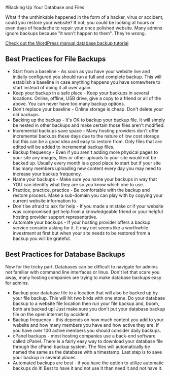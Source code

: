 #Backing Up Your Database and Files

What if the unthinkable happened in the form of a hacker, virus or accident, could you restore your website? If not, you could be looking at hours or even days of headache to repair your once polished website. Many admins ignore backups because "it won't happen to them". They're wrong.

[Check out the WordPress manual database backup tutorial](https://codex.wordpress.org/Backing_Up_Your_Database)

Best Practices for File Backups
-------------------------------

*   Start from a baseline - As soon as you have your website live and initially configured you should run a full and complete backup. This will establish a baseline in case anything happens you have somewhere to start instead of doing it all over again.
*   Keep your backup in a safe place - Keep your backups in several locations. Online, offline, USB drive, give a copy to a friend or all of the above. You can never have too many backup options.
*   Don't replace your baseline - Online storage is cheap. Don't delete your old backups.
*   Backing up the backup - It's OK to backup your backup file. It will simply be nested in other backups and make certain those files aren't modified.
*   Incremental backups save space - Many hosting providers don't offer incremental backups these days due to the nature of low cost storage but this can be a good idea and easy to restore from. Only files that are edited will be added to incremental backup files.
*   Backup frequency - Even if you aren't adding more physical pages to your site any images, files or other uploads to your site would not be backed up. Usually every month is a good place to start but if your site has many members uploading new content every day you may need to increase your backup frequency.
*   Name your backups - Make sure you name your backups in way that YOU can identify what they are so you know which one to use.
*   Practice, practice, practice - Be comfortable with the backup and restore process. Make a sub-domain you can play with by copying your current website information to.
*   Don't be afraid to ask for help - If you made a mistake or if your website was compromised get help from a knowledgeable friend or your helpful hosting provider support representative.
*   Automate your backups - If your hosting provider offers a backup service consider asking for it. It may not seems like a worthwhile investment at first but when your site needs to be restored from a backup you will be grateful.

Best Practices for Database Backups
-----------------------------------

Now for the tricky part. Databases can be difficult to navigate for admins not familiar with command line interfaces or linux. Don't let that scare you away, many hosting companies are trying to make database backups easy for admins.

*   Backup your database file to a location that will also be backed up by your file backup. This will hit two birds with one stone. Do your database backup to a website file location then run your file backup and, boom, both are backed up! Just make sure you don't put your database backup file on the open internet by accident.
*   Backup frequency - this depends on how much content you add to your website and how many members you have and how active they are. If you have over 100 active members you should consider daily backups.
*   cPanel backups - most hosting companies use a back-end software called cPanel. There is a fairly easy way to download your database file through the cPanel backup system. The files will automatically be named the same as the database with a timestamp. Last step is to save your backup in several places.
*   Automated backups are best - if you have the option to utilize automatic backups do it! Best to have it and not use it than need it and not have it.